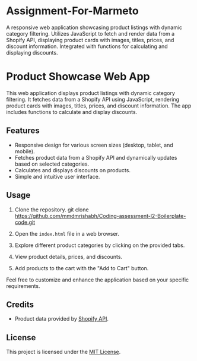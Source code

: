 # Assignment-For-Marmeto

A responsive web application showcasing product listings with dynamic category filtering. Utilizes JavaScript to fetch and render data from a Shopify API, displaying product cards with images, titles, prices, and discount information. Integrated with functions for calculating and displaying discounts.

# Product Showcase Web App

This web application displays product listings with dynamic category filtering. It fetches data from a Shopify API using JavaScript, rendering product cards with images, titles, prices, and discount information. The app includes functions to calculate and display discounts.

## Features

- Responsive design for various screen sizes (desktop, tablet, and mobile).
- Fetches product data from a Shopify API and dynamically updates based on selected categories.
- Calculates and displays discounts on products.
- Simple and intuitive user interface.

## Usage

1. Clone the repository.
   git clone https://github.com/mmdmrishabh/Coding-assessment-l2-Boilerplate-code.git
   
3. Open the `index.html` file in a web browser.
4. Explore different product categories by clicking on the provided tabs.
5. View product details, prices, and discounts.
6. Add products to the cart with the "Add to Cart" button.

Feel free to customize and enhance the application based on your specific requirements.

## Credits

- Product data provided by [Shopify API](https://cdn.shopify.com/s/files/1/0564/3685/0790/files/multiProduct.json).

## License

This project is licensed under the [MIT License](LICENSE).

